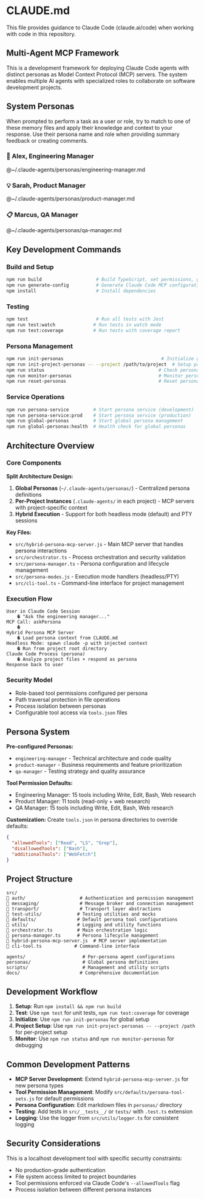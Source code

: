 # CLAUDE.md

This file provides guidance to Claude Code (claude.ai/code) when working with code in this repository.

## Multi-Agent MCP Framework

This is a development framework for deploying Claude Code agents with distinct personas as Model Context Protocol (MCP) servers. The system enables multiple AI agents with specialized roles to collaborate on software development projects.

## System Personas

When prompted to perform a task as a user or role, try to match to one of these memory files and apply their knowledge and context to your response. Use their persona name and role when providing summary feedback or creating comments.

### 📐 Alex, Engineering Manager
@~/.claude-agents/personas/engineering-manager.md

### 💡 Sarah, Product Manager
@~/.claude-agents/personas/product-manager.md

### 📋 Marcus, QA Manager
@~/.claude-agents/personas/qa-manager.md

## Key Development Commands

### Build and Setup
```bash
npm run build                    # Build TypeScript, set permissions, generate config
npm run generate-config          # Generate Claude Code MCP configuration
npm install                      # Install dependencies
```

### Testing
```bash
npm test                         # Run all tests with Jest
npm run test:watch              # Run tests in watch mode
npm run test:coverage           # Run tests with coverage report
```

### Persona Management
```bash
npm run init-personas                                    # Initialize global personas
npm run init-project-personas -- --project /path/to/project  # Setup project personas
npm run status                                          # Check persona status
npm run monitor-personas                                # Monitor persona activity
npm run reset-personas                                  # Reset persona memory
```

### Service Operations
```bash
npm run persona-service         # Start persona service (development)
npm run persona-service:prod    # Start persona service (production)
npm run global-personas         # Start global persona management
npm run global-personas:health  # Health check for global personas
```

## Architecture Overview

### Core Components

**Split Architecture Design:**
1. **Global Personas** (`~/.claude-agents/personas/`) - Centralized persona definitions
2. **Per-Project Instances** (`.claude-agents/` in each project) - MCP servers with project-specific context
3. **Hybrid Execution** - Support for both headless mode (default) and PTY sessions

**Key Files:**
- `src/hybrid-persona-mcp-server.js` - Main MCP server that handles persona interactions
- `src/orchestrator.ts` - Process orchestration and security validation
- `src/persona-manager.ts` - Persona configuration and lifecycle management
- `src/persona-modes.js` - Execution mode handlers (headless/PTY)
- `src/cli-tool.ts` - Command-line interface for project management

### Execution Flow
```
User in Claude Code Session
    � "Ask the engineering manager..."
MCP Call: askPersona
    �
Hybrid Persona MCP Server
    � Load persona context from CLAUDE.md
Headless Mode: spawn claude -p with injected context
    � Run from project root directory
Claude Code Process (persona)
    � Analyze project files + respond as persona
Response back to user
```

### Security Model
- Role-based tool permissions configured per persona
- Path traversal protection in file operations
- Process isolation between personas
- Configurable tool access via `tools.json` files

## Persona System

**Pre-configured Personas:**
- `engineering-manager` - Technical architecture and code quality
- `product-manager` - Business requirements and feature prioritization  
- `qa-manager` - Testing strategy and quality assurance

**Tool Permission Defaults:**
- Engineering Manager: 15 tools including Write, Edit, Bash, Web research
- Product Manager: 11 tools (read-only + web research)
- QA Manager: 15 tools including Write, Edit, Bash, Web research

**Customization:**
Create `tools.json` in persona directories to override defaults:
```json
{
  "allowedTools": ["Read", "LS", "Grep"],
  "disallowedTools": ["Bash"],
  "additionalTools": ["WebFetch"]
}
```

## Project Structure

```
src/
   auth/                    # Authentication and permission management
   messaging/               # Message broker and connection management
   transport/               # Transport layer abstractions
   test-utils/             # Testing utilities and mocks
   defaults/               # Default persona tool configurations
   utils/                  # Logging and utility functions
   orchestrator.ts         # Main orchestration logic
   persona-manager.ts      # Persona lifecycle management
   hybrid-persona-mcp-server.js  # MCP server implementation
   cli-tool.ts            # Command-line interface

agents/                     # Per-persona agent configurations
personas/                   # Global persona definitions
scripts/                    # Management and utility scripts
docs/                      # Comprehensive documentation
```

## Development Workflow

1. **Setup**: Run `npm install && npm run build`
2. **Test**: Use `npm test` for unit tests, `npm run test:coverage` for coverage
3. **Initialize**: Use `npm run init-personas` for global setup
4. **Project Setup**: Use `npm run init-project-personas -- --project /path` for per-project setup
5. **Monitor**: Use `npm run status` and `npm run monitor-personas` for debugging

## Common Development Patterns

- **MCP Server Development**: Extend `hybrid-persona-mcp-server.js` for new persona types
- **Tool Permission Management**: Modify `src/defaults/persona-tool-sets.js` for default permissions
- **Persona Configuration**: Edit markdown files in `personas/` directory
- **Testing**: Add tests in `src/__tests__/` or `tests/` with `.test.ts` extension
- **Logging**: Use the logger from `src/utils/logger.ts` for consistent logging

## Security Considerations

This is a localhost development tool with specific security constraints:
- No production-grade authentication
- File system access limited to project boundaries
- Tool permissions enforced via Claude Code's `--allowedTools` flag
- Process isolation between different persona instances